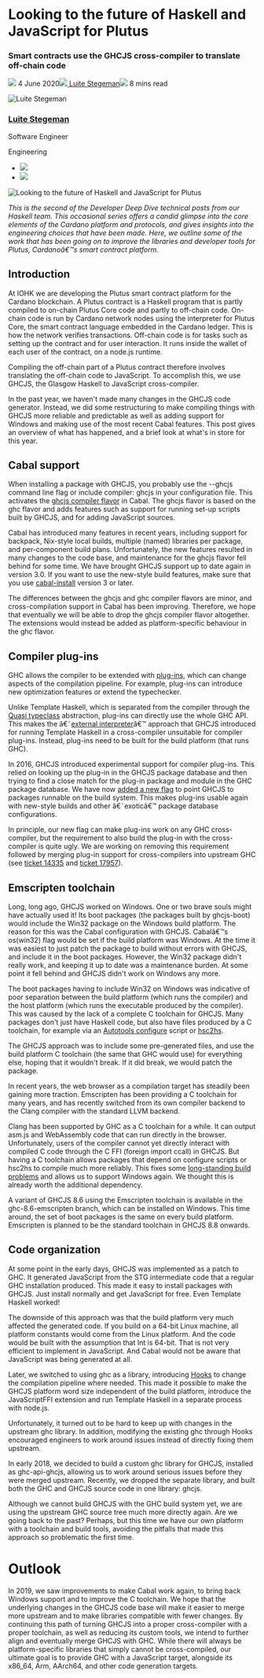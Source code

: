# Looking to the future of Haskell and JavaScript for Plutus
### **Smart contracts use the GHCJS cross-compiler to translate off-chain code**
![](img/2020-06-04-looking-to-the-future-of-haskell-and-javascript-for-plutus.002.png) 4 June 2020![](img/2020-06-04-looking-to-the-future-of-haskell-and-javascript-for-plutus.002.png)[ Luite Stegeman](tmp//en/blog/authors/luite-stegeman/page-1/)![](img/2020-06-04-looking-to-the-future-of-haskell-and-javascript-for-plutus.003.png) 8 mins read

![Luite Stegeman](img/2020-06-04-looking-to-the-future-of-haskell-and-javascript-for-plutus.004.png)[](tmp//en/blog/authors/luite-stegeman/page-1/)
### [**Luite Stegeman**](tmp//en/blog/authors/luite-stegeman/page-1/)
Software Engineer

Engineering

- ![](img/2020-06-04-looking-to-the-future-of-haskell-and-javascript-for-plutus.005.png)[](mailto:luite.stegeman@iohk.io "Email")
- ![](img/2020-06-04-looking-to-the-future-of-haskell-and-javascript-for-plutus.006.png)[](https://github.com/luite "GitHub")

![Looking to the future of Haskell and JavaScript for Plutus](img/2020-06-04-looking-to-the-future-of-haskell-and-javascript-for-plutus.007.jpeg)

*This is the second of the Developer Deep Dive technical posts from our Haskell team. This occasional series offers a candid glimpse into the core elements of the Cardano platform and protocols, and gives insights into the engineering choices that have been made. Here, we outline some of the work that has been going on to improve the libraries and developer tools for Plutus, Cardanoâ€™s smart contract platform.*
## **Introduction**
At IOHK we are developing the Plutus smart contract platform for the Cardano blockchain. A Plutus contract is a Haskell program that is partly compiled to on-chain Plutus Core code and partly to off-chain code. On-chain code is run by Cardano network nodes using the interpreter for Plutus Core, the smart contract language embedded in the Cardano ledger. This is how the network verifies transactions. Off-chain code is for tasks such as setting up the contract and for user interaction. It runs inside the wallet of each user of the contract, on a node.js runtime.

Compiling the off-chain part of a Plutus contract therefore involves translating the off-chain code to JavaScript. To accomplish this, we use GHCJS, the Glasgow Haskell to JavaScript cross-compiler.

In the past year, we haven't made many changes in the GHCJS code generator. Instead, we did some restructuring to make compiling things with GHCJS more reliable and predictable as well as adding support for Windows and making use of the most recent Cabal features. This post gives an overview of what has happened, and a brief look at what's in store for this year.
## **Cabal support**
When installing a package with GHCJS, you probably use the --ghcjs command line flag or include compiler: ghcjs in your configuration file. This activates the [ghcjs compiler flavor](https://hackage.haskell.org/package/Cabal-3.0.0.0/docs/Distribution-Simple-GHCJS.html) in Cabal. The ghcjs flavor is based on the ghc flavor and adds features such as support for running set-up scripts built by GHCJS, and for adding JavaScript sources.

Cabal has introduced many features in recent years, including support for backpack, Nix-style local builds, multiple (named) libraries per package, and per-component build plans. Unfortunately, the new features resulted in many changes to the code base, and maintenance for the ghcjs flavor fell behind for some time. We have brought GHCJS support up to date again in version 3.0. If you want to use the new-style build features, make sure that you use [cabal-install](https://hackage.haskell.org/package/cabal-install) version 3 or later.

The differences between the ghcjs and ghc compiler flavors are minor, and cross-compilation support in Cabal has been improving. Therefore, we hope that eventually we will be able to drop the ghcjs compiler flavor altogether. The extensions would instead be added as platform-specific behaviour in the ghc flavor.
## **Compiler plug-ins**
GHC allows the compiler to be extended with [plug-ins](https://downloads.haskell.org/ghc/8.8.1/docs/html/users_guide/extending_ghc.html#compiler-plugins), which can change aspects of the compilation pipeline. For example, plug-ins can introduce new optimization features or extend the typechecker.

Unlike Template Haskell, which is separated from the compiler through the [Quasi typeclass](https://hackage.haskell.org/package/template-haskell-2.12.0.0/docs/Language-Haskell-TH-Syntax.html#t:Quasi) abstraction, plug-ins can directly use the whole GHC API. This makes the â€˜[external interpreter](https://gitlab.haskell.org/ghc/ghc/wikis/commentary/compiler/external-interpreter)â€™ approach that GHCJS introduced for running Template Haskell in a cross-compiler unsuitable for compiler plug-ins. Instead, plug-ins need to be built for the build platform (that runs GHC).

In 2016, GHCJS introduced experimental support for compiler plug-ins. This relied on looking up the plug-in in the GHCJS package database and then trying to find a close match for the plug-in package and module in the GHC package database. We have now [added a new flag](https://github.com/ghcjs/ghc/commit/21aee8d3e6ff3991cf17b59b0992829de1565265) to point GHCJS to packages runnable on the build system. This makes plug-ins usable again with new-style builds and other â€˜exoticâ€™ package database configurations.

In principle, our new flag can make plug-ins work on any GHC cross-compiler, but the requirement to also build the plug-in with the cross-compiler is quite ugly. We are working on removing this requirement followed by merging plug-in support for cross-compilers into upstream GHC (see [ticket 14335](https://gitlab.haskell.org/ghc/ghc/issues/14335) and [ticket 17957](https://gitlab.haskell.org/ghc/ghc/issues/17957)).
## **Emscripten toolchain**
Long, long ago, GHCJS worked on Windows. One or two brave souls might have actually used it! Its boot packages (the packages built by ghcjs-boot) would include the Win32 package on the Windows build platform. The reason for this was the Cabal configuration with GHCJS. Cabalâ€™s os(win32) flag would be set if the build platform was Windows. At the time it was easiest to just patch the package to build without errors with GHCJS, and include it in the boot packages. However, the Win32 package didn't really work, and keeping it up to date was a maintenance burden. At some point it fell behind and GHCJS didn't work on Windows any more.

The boot packages having to include Win32 on Windows was indicative of poor separation between the build platform (which runs the compiler) and the host platform (which runs the executable produced by the compiler). This was caused by the lack of a complete C toolchain for GHCJS. Many packages don't just have Haskell code, but also have files produced by a C toolchain, for example via an [Autotools configure](https://www.gnu.org/software/autoconf/) script or [hsc2hs](https://hackage.haskell.org/package/hsc2hs).

The GHCJS approach was to include some pre-generated files, and use the build platform C toolchain (the same that GHC would use) for everything else, hoping that it wouldn't break. If it did break, we would patch the package.

In recent years, the web browser as a compilation target has steadily been gaining more traction. Emscripten has been providing a C toolchain for many years, and has recently switched from its own compiler backend to the Clang compiler with the standard LLVM backend.

Clang has been supported by GHC as a C toolchain for a while. It can output asm.js and WebAssembly code that can run directly in the browser. Unfortunately, users of the compiler cannot yet directly interact with compiled C code through the C FFI (foreign import ccall) in GHCJS. But having a C toolchain allows packages that depend on configure scripts or hsc2hs to compile much more reliably. This fixes some [long-standing build problems](https://github.com/ghcjs/ghcjs/issues/702) and allows us to support Windows again. We thought this is already worth the additional dependency.

A variant of GHCJS 8.6 using the Emscripten toolchain is available in the ghc-8.6-emscripten branch, which can be installed on Windows. This time around, the set of boot packages is the same on every build platform. Emscripten is planned to be the standard toolchain in GHCJS 8.8 onwards.
## **Code organization**
At some point in the early days, GHCJS was implemented as a patch to GHC. It generated JavaScript from the STG intermediate code that a regular GHC installation produced. This made it easy to install packages with GHCJS. Just install normally and get JavaScript for free. Even Template Haskell worked!

The downside of this approach was that the build platform very much affected the generated code. If you build on a 64-bit Linux machine, all platform constants would come from the Linux platform. And the code would be built with the assumption that Int is 64-bit. That is not very efficient to implement in JavaScript. And Cabal would not be aware that JavaScript was being generated at all.

Later, we switched to using ghc as a library, introducing [Hooks](https://gitlab.haskell.org/ghc/ghc/blob/ghc-8.8/compiler/main/Hooks.hs) to change the compilation pipeline where needed. This made it possible to make the GHCJS platform word size independent of the build platform, introduce the JavaScriptFFI extension and run Template Haskell in a separate process with node.js.

Unfortunately, it turned out to be hard to keep up with changes in the upstream ghc library. In addition, modifying the existing ghc through Hooks encouraged engineers to work around issues instead of directly fixing them upstream.

In early 2018, we decided to build a custom ghc library for GHCJS, installed as ghc-api-ghcjs, allowing us to work around serious issues before they were merged upstream. Recently, we dropped the separate library, and built both the GHC and GHCJS source code in one library: ghcjs.

Although we cannot build GHCJS with the GHC build system yet, we are using the upstream GHC source tree much more directly again. Are we going back to the past? Perhaps, but this time we have our own platform with a toolchain and build tools, avoiding the pitfalls that made this approach so problematic the first time.
# **Outlook**
In 2019, we saw improvements to make Cabal work again, to bring back Windows support and to improve the C toolchain. We hope that the underlying changes in the GHCJS code base will make it easier to merge more upstream and to make libraries compatible with fewer changes. By continuing this path of turning GHCJS into a proper cross-compiler with a proper toolchain, as well as reducing its custom tools, we intend to further align and eventually merge GHCJS with GHC. While there will always be platform-specific libraries that simply cannot be cross-compiled, our ultimate goal is to provide GHC with a JavaScript target, alongside its x86\_64, Arm, AArch64, and other code generation targets.
